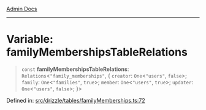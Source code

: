 [Admin Docs](/)

***

# Variable: familyMembershipsTableRelations

> `const` **familyMembershipsTableRelations**: `Relations`\<`"family_memberships"`, \{ `creator`: `One`\<`"users"`, `false`\>; `family`: `One`\<`"families"`, `true`\>; `member`: `One`\<`"users"`, `true`\>; `updater`: `One`\<`"users"`, `false`\>; \}\>

Defined in: [src/drizzle/tables/familyMemberships.ts:72](https://github.com/Sourya07/talawa-api/blob/ead7a48e0174153214ee7311f8b242ee1c1a12ca/src/drizzle/tables/familyMemberships.ts#L72)
